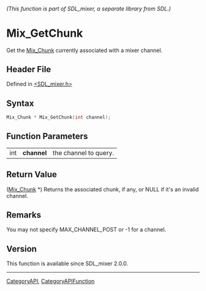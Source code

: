 ###### (This function is part of SDL_mixer, a separate library from SDL.)
# Mix_GetChunk

Get the [Mix_Chunk](Mix_Chunk) currently associated with a mixer channel.

## Header File

Defined in [<SDL_mixer.h>](https://github.com/libsdl-org/SDL_mixer/blob/SDL2/include/SDL_mixer.h)

## Syntax

```c
Mix_Chunk * Mix_GetChunk(int channel);
```

## Function Parameters

|     |             |                       |
| --- | ----------- | --------------------- |
| int | **channel** | the channel to query. |

## Return Value

([Mix_Chunk](Mix_Chunk) *) Returns the associated chunk, if any, or NULL if
it's an invalid channel.

## Remarks

You may not specify MAX_CHANNEL_POST or -1 for a channel.

## Version

This function is available since SDL_mixer 2.0.0.

----
[CategoryAPI](CategoryAPI), [CategoryAPIFunction](CategoryAPIFunction)

